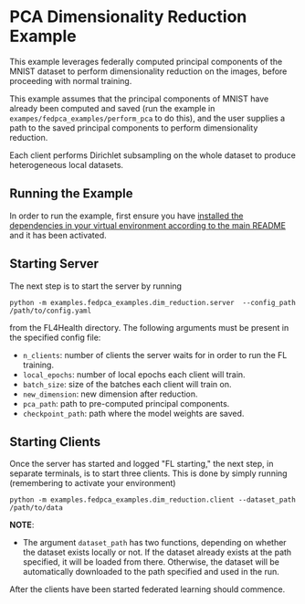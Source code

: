 # PCA Dimensionality Reduction Example
This example leverages federally computed principal components of the MNIST dataset to perform dimensionality reduction on the images, before proceeding with normal training.

This example assumes that the principal components of MNIST have already been computed and saved (run the example in `exampes/fedpca_examples/perform_pca` to do this), and the user supplies a path to the saved principal components to perform dimensionality reduction.

Each client performs Dirichlet subsampling on the whole dataset to produce heterogeneous local datasets.

## Running the Example
In order to run the example, first ensure you have [installed the dependencies in your virtual environment according to the main README](/README.md#development-requirements) and it has been activated.

## Starting Server

The next step is to start the server by running
```
python -m examples.fedpca_examples.dim_reduction.server  --config_path /path/to/config.yaml
```
from the FL4Health directory. The following arguments must be present in the specified config file:
* `n_clients`: number of clients the server waits for in order to run the FL training.
* `local_epochs`: number of local epochs each client will train.
* `batch_size`: size of the batches each client will train on.
* `new_dimension`: new dimension after reduction.
* `pca_path`: path to pre-computed principal components.
* `checkpoint_path`: path where the model weights are saved.
## Starting Clients

Once the server has started and logged "FL starting," the next step, in separate terminals, is to start three
clients. This is done by simply running (remembering to activate your environment)
```
python -m examples.fedpca_examples.dim_reduction.client --dataset_path /path/to/data
```
**NOTE**:

* The argument `dataset_path` has two functions, depending on whether the dataset exists locally or not. If
the dataset already exists at the path specified, it will be loaded from there. Otherwise, the dataset will be
automatically downloaded to the path specified and used in the run.

After the clients have been started federated learning should commence.
